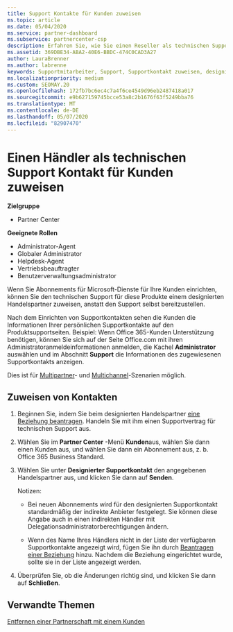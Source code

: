 ```yaml
---
title: Support Kontakte für Kunden zuweisen
ms.topic: article
ms.date: 05/04/2020
ms.service: partner-dashboard
ms.subservice: partnercenter-csp
description: Erfahren Sie, wie Sie einen Reseller als technischen Support für Kunden, die über Abonnements für Microsoft-Dienste verfügen, zuweisen.
ms.assetid: 369DBE34-ABA2-40E6-BBDC-474C0CAD3A27
author: LauraBrenner
ms.author: labrenne
keywords: Supportmitarbeiter, Support, Supportkontakt zuweisen, designierter Supportkontakt
ms.localizationpriority: medium
ms.custom: SEOMAY.20
ms.openlocfilehash: 172fb7bc6ec4c7a4f6ce4549d96eb2487418a017
ms.sourcegitcommit: e9b627159745bcce53a8c2b1676f63f5249bba76
ms.translationtype: MT
ms.contentlocale: de-DE
ms.lasthandoff: 05/07/2020
ms.locfileid: "82907470"
---
```

# <a name="assign-a-reseller-as-a-technical-support-contact-for-customers"></a>Einen Händler als technischen Support Kontakt für Kunden zuweisen

**Zielgruppe**

- Partner Center

**Geeignete Rollen**

- Administrator-Agent
- Globaler Administrator
- Helpdesk-Agent
- Vertriebsbeauftragter
- Benutzerverwaltungsadministrator

Wenn Sie Abonnements für Microsoft-Dienste für Ihre Kunden einrichten, können Sie den technischen Support für diese Produkte einem designierten Handelspartner zuweisen, anstatt den Support selbst bereitzustellen.

Nach dem Einrichten von Supportkontakten sehen die Kunden die Informationen Ihrer persönlichen Supportkontakte auf den Produktsupportseiten. Beispiel: Wenn Office 365-Kunden Unterstützung benötigen, können Sie sich auf der Seite Office.com mit ihren Administratoranmeldeinformationen anmelden, die Kachel **Administrator** auswählen und im Abschnitt **Support** die Informationen des zugewiesenen Supportkontakts anzeigen.

Dies ist für [Multipartner](multipartner.md)- und [Multichannel](multichannel.md)-Szenarien möglich. 

<a href="" id="assigncontacts"></a>
## <a name="assign-contacts"></a>Zuweisen von Kontakten

1.  Beginnen Sie, indem Sie beim designierten Handelspartner [eine Beziehung beantragen](request-a-relationship-with-a-customer.md). Handeln Sie mit ihm einen Supportvertrag für technischen Support aus.

2.  Wählen Sie im **Partner Center** -Menü **Kunden**aus, wählen Sie dann einen Kunden aus, und wählen Sie dann ein Abonnement aus, z. b. Office 365 Business Standard.

3.  Wählen Sie unter **Designierter Supportkontakt** den angegebenen Handelspartner aus, und klicken Sie dann auf **Senden**. 

    Notizen: 
    
    *  Bei neuen Abonnements wird für den designierten Supportkontakt standardmäßig der indirekte Anbieter festgelegt. Sie können diese Angabe auch in einen indirekten Händler mit Delegationsadministratorberechtigungen ändern.
    
    *  Wenn des Name Ihres Händlers nicht in der Liste der verfügbaren Supportkontakte angezeigt wird, fügen Sie ihn durch [Beantragen einer Beziehung](request-a-relationship-with-a-customer.md) hinzu. Nachdem die Beziehung eingerichtet wurde, sollte sie in der Liste angezeigt werden.  

4.  Überprüfen Sie, ob die Änderungen richtig sind, und klicken Sie dann auf **Schließen**.

## <a name="related-topics"></a>Verwandte Themen

[Entfernen einer Partnerschaft mit einem Kunden](remove-a-relationship.md)